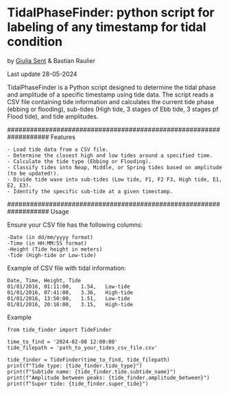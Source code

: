 # TidalPhaseFinder: python script for labeling of any timestamp for tidal condition

by 
[Giulia Sent](gsent@ciencias.ulisboa.pt) & Bastian Raulier

Last update 28-05-2024


TidalPhaseFinder is a Python script designed to determine the tidal phase and amplitude of a specific timestamp using tide data. The script reads a CSV file containing tide information and calculates the current tide phase (ebbing or flooding), sub-tides (High tide, 3 stages of Ebb tide, 3 stages pf Flood tide), and tide amplitudes.

###################################################################
Features

    - Load tide data from a CSV file.
    - Determine the closest high and low tides around a specified time.
    - Calculate the tide type (Ebbing or Flooding).
    - Classify tides into Neap, Middle, or Spring tides based on amplitude (to be updated!).
    - Divide tide wave into sub-tides (Low tide, F1, F2 F3, High tide, E1, E2, E3).
    - Identify the specific sub-tide at a given timestamp. 
    
###################################################################
Usage

Ensure your CSV file has the following columns:

    -Date (in dd/mm/yyyy format)
    -Time (in HH:MM:SS format)
    -Height (Tide height in meters)
    -Tide (High-tide or Low-tide)

Example of CSV file with tidal information: 

    Date, Time, Height, Tide
    01/01/2016,	01:11:00,	1.54,	Low-tide
    01/01/2016,	07:41:00,	3.36,	High-tide
    01/01/2016,	13:50:00,	1.51,	Low-tide
    01/01/2016,	20:16:00,	3.15,	High-tide


Example

    from tide_finder import TideFinder

    time_to_find = '2024-02-08 12:00:00'
    tide_filepath = 'path_to_your_tides_csv_file.csv'

    tide_finder = TideFinder(time_to_find, tide_filepath)
    print(f"Tide type: {tide_finder.tide_type}")
    print(f"Subtide name: {tide_finder.tide.subtide_name}")
    print(f"Amplitude between peaks: {tide_finder.amplitude_between}")
    print(f"Super tide: {tide_finder.super_tide}")

